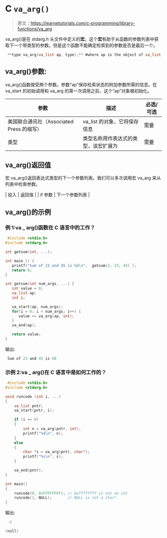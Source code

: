 # C `va_arg()`

> 原文：<https://learnetutorials.com/c-programming/library-functions/va_arg>

va_arg()是在 stdarg.h 头文件中定义的**宏**。这个**宏**有助于从函数的参数列表中获取下一个带类型的参数。但是这个函数不能确定检索到的参数是否是最后一个。

```c
 **type va_arg(va_list ap, type);** #where ap is the object of va_list 

```

## va_arg()参数:

va_arg()函数接受两个参数。参数“ap”保存检索状态的附加参数所需的信息。在 va_start 的初始调用和 va_arg 的第一次调用之前，这个“ap”对象被初始化。

| ****参数**** | ****描述**** | ****必选/可选**** |
| --- | --- | --- |
| 美国联合通讯社（Associated Press 的缩写） | va_list 的对象，它将保存信息 | 需要 |
| 类型 | 类型名称用作表达式的类型，该宏扩展为 | 需要 |

## va_arg()返回值

宏 va_arg()返回表达式类型的下一个参数列表。我们可以多次调用宏 va_arg 来从列表中检索参数。

| 投入 | 返回值 |
| if 参数 | 下一个参数列表 |

## va_arg()的示例

### 例 1:va _ arg()函数在 C 语言中的工作？

```c
 #include <stdio.h>
#include <stdarg.h>

int getsum(int, ...);

int main () {
   printf("Sum of 23 and 45 is %d\n",  getsum(2, 23, 45) );
   return 0;
}

int getsum(int num_args, ...) {
   int value = 0;
   va_list ap;
   int i;

   va_start(ap, num_args);
   for(i = 0; i < num_args; i++) {
      value += va_arg(ap, int);
   }
   va_end(ap);

   return value;
} 

```

输出:

```c
 Sum of 23 and 45 is 68 
```

### 示例 2:va _ arg()在 C 语言中是如何工作的？

```c
 #include <stdio.h>
#include <stdarg.h>

void runcode (int i, ...)
{
    va_list pntr;
    va_start(pntr, i);

    if (i == 0)
    {
        int n = va_arg(pntr, int);
        printf("%d\n", n);
    }
    else
    {
        char *s = va_arg(pntr, char*);
        printf("%s\n", s);
    }

    va_end(pntr);
}

int main()
{
    runcode(0, 0xFFFFFFFF); // 0xffffffff is not an int
    runcode(1, NULL);       // NULL is not a char*
} 

```

输出:

```c
 -1

(null) 
```
